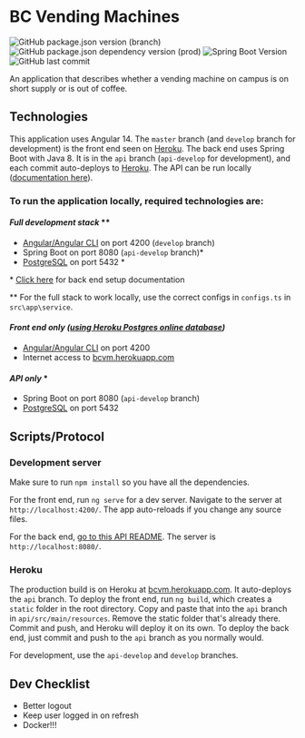 # BC Vending Machines

![GitHub package.json version (branch)](https://img.shields.io/github/package-json/v/zachneill/bcvm/master?label=version&style=for-the-badge)
![GitHub package.json dependency version (prod)](https://img.shields.io/static/v1?label=Angular&logo=angular&message=14.1.2&color=orange&style=for-the-badge)
![Spring Boot Version](https://img.shields.io/badge/spring%20boot-2.6.4-green?style=for-the-badge&logo=spring)
![GitHub last commit](https://img.shields.io/github/last-commit/zachneill/bcvm?color=purple&style=for-the-badge&logo=github) 

An application that describes whether a vending machine on campus is on short supply or is out of coffee. 

## Technologies

This application uses Angular 14. The `master` branch (and `develop` branch for development) is the front end seen 
on [Heroku](https://bcvm.herokuapp.com). The back end uses Spring Boot with Java 8. It is in the `api` branch (`api-develop` for development), 
and each commit auto-deploys to [Heroku](https://bcvm.herokuapp.com). The API can be run locally 
([documentation here](https://github.com/zachneill/bcvm/tree/api#bcvm-back-end-api)).

### To run the application locally, required technologies are:

#### _Full development stack_ **

- [Angular/Angular CLI](https://angular.io/guide/setup-local#install-the-angular-cli) on port 4200 (`develop` branch)
- Spring Boot on port 8080 (`api-develop` branch)*
- [PostgreSQL](https://www.postgresql.org/download/) on port 5432 *

\* [Click here](https://github.com/zachneill/bcvm/tree/api#bcvm-back-end-api) for back end setup documentation

** For the full stack to work locally, use the correct configs in `configs.ts` in `src\app\service`.

#### _Front end only ([using Heroku Postgres online database](https://bcvm.herokuapp.com))_

- [Angular/Angular CLI](https://angular.io/guide/setup-local#install-the-angular-cli) on port 4200
- Internet access to [bcvm.herokuapp.com](https://bcvm.herokuapp.com/)

#### _API only_ *

- Spring Boot on port 8080 (`api-develop` branch)
- [PostgreSQL](https://www.postgresql.org/download/) on port 5432

## Scripts/Protocol

### Development server

Make sure to run `npm install` so you have all the dependencies. 

For the front end, run `ng serve` for a dev server. Navigate to the server at `http://localhost:4200/`. The app auto-reloads if you change any source files. 

For the back end, [go to this API README](https://github.com/zachneill/bcvm/tree/api#bcvm-back-end-api). The server is `http://localhost:8080/`.

### Heroku

The production build is on Heroku at [bcvm.herokuapp.com](https://bcvm.herokuapp.com). It auto-deploys the `api` branch. To deploy the front end, 
run `ng build`, which creates a `static` folder in the root directory. Copy and paste that into the `api` branch in `api/src/main/resources`.
Remove the static folder that's already there. Commit and push, and Heroku will deploy it on its own. To deploy the back end, just commit and push to the `api` branch as you normally would.

For development, use the `api-develop` and `develop` branches. 

## Dev Checklist 

- Better logout
- Keep user logged in on refresh
- Docker!!!
